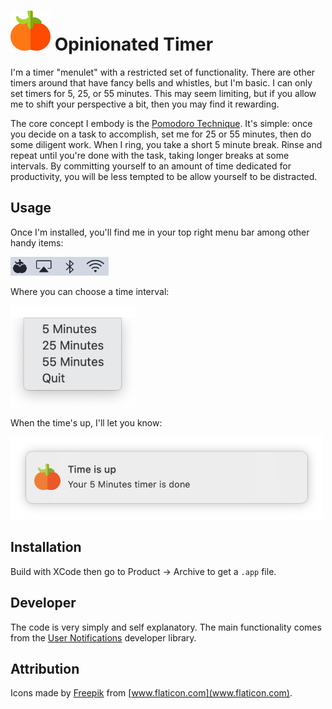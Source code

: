 <h1>
<img src="images/tomato-color.svg" alt="Tomato Icon" width="64" />
Opinionated Timer
</h1>

I'm a timer "menulet" with a restricted set of functionality. There are other
timers around that have fancy bells and whistles, but I'm basic. I can only set
timers for 5, 25, or 55 minutes. This may seem limiting, but if you allow me to
shift your perspective a bit, then you may find it rewarding.

The core concept I embody is the [Pomodoro Technique]. It's simple: once you
decide on a task to accomplish, set me for 25 or 55 minutes, then do some
diligent work. When I ring, you take a short 5 minute break. Rinse and repeat
until you're done with the task, taking longer breaks at some intervals. By
committing yourself to an amount of time dedicated for productivity, you will
be less tempted to be allow yourself to be distracted.

## Usage

Once I'm installed, you'll find me in your top right menu bar among other handy items:

<img src="images/menu-bar.png" alt="Menu Bar Icon" height="30" />

Where you can choose a time interval: 

<img src="images/menu-items.png" alt="Menu Options" width="200" />

When the time's up, I'll let you know:

<img src="images/notification-example.png" alt="Notification Example" width="500" />


## Installation

Build with XCode then go to Product -> Archive to get a `.app` file.

## Developer

The code is very simply and self explanatory. The main functionality comes
from the [User Notifications] developer library.


## Attribution

Icons made by [Freepik](https://www.flaticon.com/authors/freepik) from [www.flaticon.com](www.flaticon.com).

[Pomodoro Technique]: https://en.wikipedia.org/wiki/Pomodoro_Technique
[User Notifications]:https://developer.apple.com/documentation/usernotifications/
